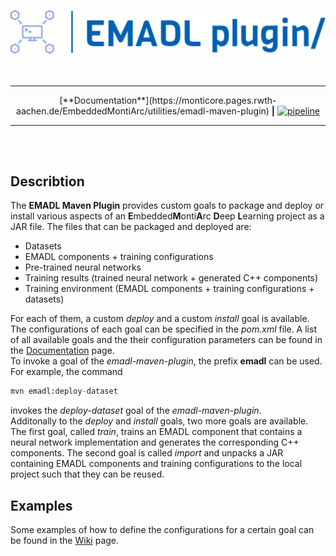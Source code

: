 <br/><br/>
<div align="center">
    <a href="https://monticore.pages.rwth-aachen.de/EmbeddedMontiArc/utilities/emadl-maven-plugin/index.html">
        <img src="src/site/resources/images/logo.svg" width="800"/>
    </a>
</div>
<br/><br/>

<hr/>

<div align="center">
    [**Documentation**](https://monticore.pages.rwth-aachen.de/EmbeddedMontiArc/utilities/emadl-maven-plugin) 
    <b>|</b>
    <a href="https://git.rwth-aachen.de/monticore/EmbeddedMontiArc/utilities/emadl-maven-plugin/-/pipelines/latest">
        <img alt="pipeline" src="https://git.rwth-aachen.de/monticore/EmbeddedMontiArc/utilities/emadl-maven-plugin/badges/master/pipeline.svg?style=flat-square"/>
    </a>
</div>

<hr/>
<br/>


<br/>

## Describtion
The **EMADL Maven Plugin** provides custom goals to package and deploy or install various aspects of an **E**mbedded**M**onti**A**rc 
**D**eep **L**earning project as a JAR file. The files that can be packaged and deployed are:
- Datasets
- EMADL components + training configurations
- Pre-trained neural networks
- Training results (trained neural network + generated C++ components)
- Training environment (EMADL components + training configurations + datasets)

For each of them, a custom *deploy* and a custom *install* goal is available. The configurations of each goal can be specified in the *pom.xml*
file.  A list of all available goals and the their configuration parameters can be found in 
the [Documentation](https://monticore.pages.rwth-aachen.de/EmbeddedMontiArc/utilities/emadl-maven-plugin/plugin-info.html) page.<br/>
To invoke a goal of the *emadl-maven-plugin*, the prefix **emadl** can be used. For example, the command
```Python
mvn emadl:deploy-dataset
```
invokes the *deploy-dataset* goal of the *emadl-maven-plugin*. </br>
Additonally to the *deploy* and *install* goals, two more goals are available.
The first goal, called *train*, trains an EMADL component that contains a neural network implementation and generates the corresponding 
C++ components. The second goal is called *import* and unpacks a JAR containing EMADL components and training configurations to the local
project such that they can be reused.


## Examples 
Some examples of how to define the configurations for a certain goal can be found in the [Wiki](https://git.rwth-aachen.de/monticore/EmbeddedMontiArc/utilities/emadl-maven-plugin/-/wikis/Configuration-Eamples) page.
